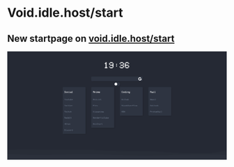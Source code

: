 # Void.idle.host/start

## New startpage on [void.idle.host/start](https://void.idle.host/start)

![](Preview.png)